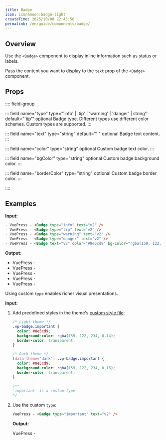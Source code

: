 ```yaml
---
title: Badge
icon: iconamoon:badge-light
createTime: 2025/10/08 22:45:50
permalink: /en/guide/components/badge/
---
```


## Overview <Badge type="tip" text="badge" />

Use the `<Badge>` component to display inline information such as status or labels.

Pass the content you want to display to the `text` prop of the `<Badge>` component.

## Props

:::: field-group

::: field name="type" type="'info' | 'tip' | 'warning' | 'danger' | string" default="'tip'" optional
Badge type. Different types use different color schemes. Custom types are supported.
:::

::: field name="text" type="string" default="''" optional
Badge text content.
:::

::: field name="color" type="string" optional
Custom badge text color.
:::

::: field name="bgColor" type="string" optional
Custom badge background color.
:::

::: field name="borderColor" type="string" optional
Custom badge border color.
:::

::::

## Examples

**Input:**

```md :no-line-numbers
- VuePress - <Badge type="info" text="v2" />
- VuePress - <Badge type="tip" text="v2" />
- VuePress - <Badge type="warning" text="v2" />
- VuePress - <Badge type="danger" text="v2" />
- VuePress - <Badge text="v2" color="#8e5cd9" bg-color="rgba(159, 122, 234, 0.16)" />
```

**Output:**

- VuePress - <Badge type="info" text="v2" />
- VuePress - <Badge type="tip" text="v2" />
- VuePress - <Badge type="warning" text="v2" />
- VuePress - <Badge type="danger" text="v2" />
- VuePress - <Badge text="v2" color="#8e5cd9" bg-color="rgba(159, 122, 234, 0.16)" />

Using custom `type` enables richer visual presentations.

**Input:**

1. Add predefined styles in the theme's [custom style file](../custom/style.md.md):

    ```css
    /* Light theme */
    .vp-badge.important {
      color: #8e5cd9;
      background-color: rgba(159, 122, 234, 0.14);
      border-color: transparent;
    }

    /* Dark theme */
    [data-theme="dark"] .vp-badge.important {
      color: #8e5cd9;
      background-color: rgba(159, 122, 234, 0.16);
      border-color: transparent;
    }

    /**
    'important' is a custom type
    */
    ```

2. Use the custom `type`:

    ```md :no-line-numbers
    VuePress - <Badge type="important" text="v2" />
    ```

    **Output:**

    VuePress - <Badge type="important" text="v2" />

<style>
/* Light theme */
.vp-badge.important {
  color: #8e5cd9;
  background-color: rgba(159, 122, 234, 0.14);
  border-color: transparent;
}

/* Dark theme */
[data-theme="dark"] .vp-badge.important {
  color: #8e5cd9;
  background-color: rgba(159, 122, 234, 0.16);
  border-color: transparent;
}
</style>
